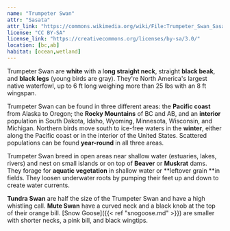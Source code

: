 ```yaml
---
name: "Trumpeter Swan"
attr: "Sasata"
attr_link: "https://commons.wikimedia.org/wiki/File:Trumpeter_Swan_Sasata.jpg"
license: "CC BY-SA"
license_link: "https://creativecommons.org/licenses/by-sa/3.0/"
location: [bc,ab]
habitat: [ocean,wetland]
---
```

Trumpeter Swan are **white** with a l**ong straight neck**, straight **black beak**, and **black legs** (young birds are gray). They're North America's largest native waterfowl, up to 6 ft long weighing more than 25 lbs with an 8 ft wingspan.

Trumpeter Swan can be found in three different areas: the **Pacific coast** from Alaska to Oregon; the **Rocky Mountains** of BC and AB, and an **interior** population in South Dakota, Idaho, Wyoming, Minnesota, Wisconsin, and Michigan. Northern birds move south to ice-free waters in the **winter**, either along the Pacific coast or in the interior of the United States. Scattered populations can be found **year-round** in all three areas.

Trumpeter Swan breed in open areas near shallow water (estuaries, lakes, rivers) and nest on small islands or on top of __Beaver__ or __Muskrat__ dams. They forage for **aquatic vegetation** in shallow water or **leftover grain **in fields. They loosen underwater roots by pumping their feet up and down to create water currents.

**Tundra Swan** are half the size of the Trumpeter Swan and have a high whistling call. **Mute Swan** have a curved neck and a black knob at the top of their orange bill. [Snow Goose]({{< ref "snogoose.md" >}}) are smaller with shorter necks, a pink bill, and black wingtips.
